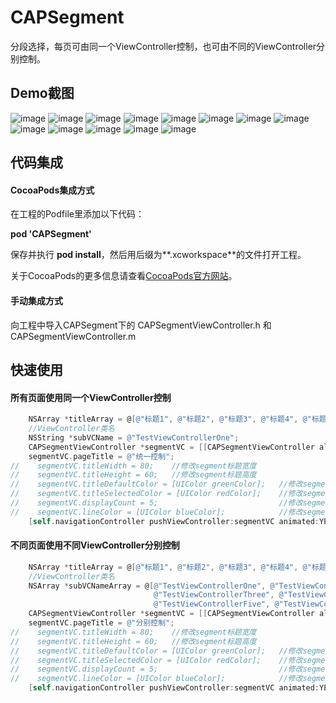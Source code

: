 # CAPSegment
分段选择，每页可由同一个ViewController控制，也可由不同的ViewController分别控制。
## Demo截图
![image](https://raw.githubusercontent.com/captain9911/CAPSegment/master/Screenshots/IMG_1085.PNG)
![image](https://raw.githubusercontent.com/captain9911/CAPSegment/master/Screenshots/IMG_1092.PNG)
![image](https://raw.githubusercontent.com/captain9911/CAPSegment/master/Screenshots/IMG_1093.PNG)
![image](https://raw.githubusercontent.com/captain9911/CAPSegment/master/Screenshots/IMG_1094.PNG)
![image](https://raw.githubusercontent.com/captain9911/CAPSegment/master/Screenshots/IMG_1095.PNG)
![image](https://raw.githubusercontent.com/captain9911/CAPSegment/master/Screenshots/IMG_1096.PNG)
![image](https://raw.githubusercontent.com/captain9911/CAPSegment/master/Screenshots/IMG_1097.PNG)
![image](https://raw.githubusercontent.com/captain9911/CAPSegment/master/Screenshots/IMG_1086.PNG)
![image](https://raw.githubusercontent.com/captain9911/CAPSegment/master/Screenshots/IMG_1087.PNG)
![image](https://raw.githubusercontent.com/captain9911/CAPSegment/master/Screenshots/IMG_1088.PNG)
![image](https://raw.githubusercontent.com/captain9911/CAPSegment/master/Screenshots/IMG_1089.PNG)
![image](https://raw.githubusercontent.com/captain9911/CAPSegment/master/Screenshots/IMG_1090.PNG)
![image](https://raw.githubusercontent.com/captain9911/CAPSegment/master/Screenshots/IMG_1091.PNG)
## 代码集成
#### CocoaPods集成方式
在工程的Podfile里添加以下代码：<p>
**pod 'CAPSegment'**<p>
保存并执行 **pod install**，然后用后缀为**.xcworkspace**的文件打开工程。<p>
关于CocoaPods的更多信息请查看[CocoaPods官方网站](https://cocoapods.org)。
#### 手动集成方式
向工程中导入CAPSegment下的 CAPSegmentViewController.h 和 CAPSegmentViewController.m
## 快速使用
#### 所有页面使用同一个ViewController控制
```objective-c
    NSArray *titleArray = @[@"标题1", @"标题2", @"标题3", @"标题4", @"标题5", @"标题6"];
    //ViewController类名
    NSString *subVCName = @"TestViewControllerOne";
    CAPSegmentViewController *segmentVC = [[CAPSegmentViewController alloc] initWithTitleArray:titleArray subViewControllerName:subVCName];
    segmentVC.pageTitle = @"统一控制";
//    segmentVC.titleWidth = 80;    //修改segment标题宽度
//    segmentVC.titleHeight = 60;   //修改segment标题高度
//    segmentVC.titleDefaultColor = [UIColor greenColor];   //修改segment标题默认颜色
//    segmentVC.titleSelectedColor = [UIColor redColor];    //修改segment标题选中后的颜色
//    segmentVC.displayCount = 5;                           //修改segment标题显示的数量
//    segmentVC.lineColor = [UIColor blueColor];            //修改segment标题与内容的分割线颜色
    [self.navigationController pushViewController:segmentVC animated:YES];
```
#### 不同页面使用不同ViewController分别控制
```objective-c
    NSArray *titleArray = @[@"标题1", @"标题2", @"标题3", @"标题4", @"标题5", @"标题6"];
    //ViewController类名
    NSArray *subVCNameArray = @[@"TestViewControllerOne", @"TestViewControllerTwo",
                                @"TestViewControllerThree", @"TestViewControllerFour",
                                @"TestViewControllerFive", @"TestViewControllerSix"];
    CAPSegmentViewController *segmentVC = [[CAPSegmentViewController alloc] initWithTitleArray:titleArray subViewControllerNameArray:subVCNameArray];
    segmentVC.pageTitle = @"分别控制";
//    segmentVC.titleWidth = 80;    //修改segment标题宽度
//    segmentVC.titleHeight = 60;   //修改segment标题高度
//    segmentVC.titleDefaultColor = [UIColor greenColor];   //修改segment标题默认颜色
//    segmentVC.titleSelectedColor = [UIColor redColor];    //修改segment标题选中后的颜色
//    segmentVC.displayCount = 5;                           //修改segment标题显示的数量
//    segmentVC.lineColor = [UIColor blueColor];            //修改segment标题与内容的分割线颜色
    [self.navigationController pushViewController:segmentVC animated:YES];
```